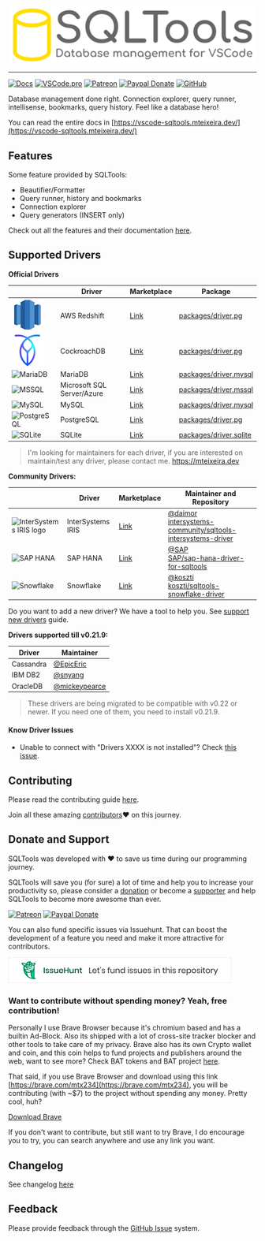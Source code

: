 <p style='text-align: center;'>
  <img src="https://raw.githubusercontent.com/mtxr/vscode-sqltools/master/static/header-hero.svg?sanitize=true" />
</p>

<hr />

<p style='text-align: center;'>

[![Docs](https://img.shields.io/badge/docs-here-blueviolet?style=for-the-badge)](https://vscode-sqltools.mteixeira.dev)
[![VSCode.pro](https://img.shields.io/badge/Supported%20by-VSCode%20Power%20User%20Course%20%E2%86%92-gray.svg?colorA=655BE1&colorB=4F44D6&style=for-the-badge)](https://a.paddle.com/v2/click/16413/111711?link=1227)
[![Patreon](https://img.shields.io/badge/patreon-support-blue.svg?style=for-the-badge)](https://www.patreon.com/mteixeira)
[![Paypal Donate](https://img.shields.io/badge/paypal-donate-blue.svg?style=for-the-badge)](https://www.paypal.com/cgi-bin/webscr?cmd=_s-xclick&hosted_button_id=RSMB6DGK238V8)
[![GitHub](https://img.shields.io/github/license/mtxr/vscode-sqltools?style=for-the-badge)](https://github.com/mtxr/vscode-sqltools/blob/master/LICENSE.md)

</p>

Database management done right. Connection explorer, query runner, intellisense, bookmarks, query history. Feel like a database hero!

You can read the entire docs in [https://vscode-sqltools.mteixeira.dev/](https://vscode-sqltools.mteixeira.dev/)

## Features

Some feature provided by SQLTools:

* Beautifier/Formatter
* Query runner, history and bookmarks
* Connection explorer
* Query generators (INSERT only)

Check out all the features and their documentation [here](http://vscode-sqltools.mteixeira.dev/#features).

## Supported Drivers

**Official Drivers**

||Driver|Marketplace|Package|
|-|-|-|-|
|![AWS Redshift](https://raw.githubusercontent.com/mtxr/vscode-sqltools/master/packages/driver.pg/icons/redshift/default.png)|AWS Redshift|[Link](https://marketplace.visualstudio.com/items?itemName=mtxr.sqltools-driver-pg)|[packages/driver.pg](https://github.com/mtxr/vscode-sqltools/tree/master/packages/driver.pg)|
|![CockroachDB](https://raw.githubusercontent.com/mtxr/vscode-sqltools/master/packages/driver.pg/icons/cockroach/default.png)|CockroachDB|[Link](https://marketplace.visualstudio.com/items?itemName=mtxr.sqltools-driver-pg)|[packages/driver.pg](https://github.com/mtxr/vscode-sqltools/tree/master/packages/driver.pg)|
|![MariaDB](https://raw.githubusercontent.com/mtxr/vscode-sqltools/master/packages/driver.mysql/icons/mariadb/default.png)|MariaDB|[Link](https://marketplace.visualstudio.com/items?itemName=mtxr.sqltools-driver-mysql)|[packages/driver.mysql](https://github.com/mtxr/vscode-sqltools/tree/master/packages/driver.mysql)|
|![MSSQL](https://raw.githubusercontent.com/mtxr/vscode-sqltools/master/packages/driver.mssql/icons/default.png)|Microsoft SQL Server/Azure|[Link](https://marketplace.visualstudio.com/items?itemName=mtxr.sqltools-driver-mssql)|[packages/driver.mssql](https://github.com/mtxr/vscode-sqltools/tree/master/packages/driver.mssql)|
|![MySQL](https://raw.githubusercontent.com/mtxr/vscode-sqltools/master/packages/driver.mysql/icons/default.png)|MySQL|[Link](https://marketplace.visualstudio.com/items?itemName=mtxr.sqltools-driver-mysql)|[packages/driver.mysql](https://github.com/mtxr/vscode-sqltools/tree/master/packages/driver.mysql)|
|![PostgreSQL](https://raw.githubusercontent.com/mtxr/vscode-sqltools/master/packages/driver.pg/icons/pg/default.png)|PostgreSQL|[Link](https://marketplace.visualstudio.com/items?itemName=mtxr.sqltools-driver-pg)|[packages/driver.pg](https://github.com/mtxr/vscode-sqltools/tree/master/packages/driver.pg)|
|![SQLite](https://raw.githubusercontent.com/mtxr/vscode-sqltools/master/packages/driver.sqlite/icons/default.png)|SQLite|[Link](https://marketplace.visualstudio.com/items?itemName=mtxr.sqltools-driver-sqlite)|[packages/driver.sqlite](https://github.com/mtxr/vscode-sqltools/tree/master/packages/driver.sqlite)|

> I'm looking for maintainers for each driver, if you are interested on maintain/test any driver, please contact me. https://mteixeira.dev

**Community Drivers:**

||Driver|Marketplace|Maintainer and Repository|
|-|-|-|-|
|![InterSystems IRIS logo](https://raw.githubusercontent.com/intersystems-community/sqltools-intersystems-driver/master/icons/default.png)|InterSystems IRIS|[Link](https://marketplace.visualstudio.com/items?itemName=intersystems-community.sqltools-intersystems-driver)|[@daimor](https://github.com/daimor) <br/> [intersystems-community/sqltools-intersystems-driver](https://github.com/intersystems-community/sqltools-intersystems-driver)|
|![SAP HANA](https://raw.githubusercontent.com/SAP/sap-hana-driver-for-sqltools/master/icons/default.png)|SAP HANA|[Link](https://marketplace.visualstudio.com/items?itemName=SAPOSS.sap-hana-driver-for-sqltools)|[@SAP](https://github.com/SAP) <br/> [SAP/sap-hana-driver-for-sqltools](https://github.com/SAP/sap-hana-driver-for-sqltools)|
|![Snowflake](https://raw.githubusercontent.com/koszti/sqltools-snowflake-driver/master/icons/default.png)|Snowflake|[Link](https://marketplace.visualstudio.com/items?itemName=koszti.snowflake-driver-for-sqltools)|[@koszti](https://github.com/koszti) <br/> [koszti/sqltools-snowflake-driver](https://github.com/koszti/sqltools-snowflake-driver)|

Do you want to add a new driver? We have a tool to help you. See [support new drivers](https://vscode-sqltools.mteixeira.dev/contributing/support-new-drivers) guide.

**Drivers supported till v0.21.9:**

|Driver|Maintainer|
|-|-|
|Cassandra|[@EpicEric](https://github.com/EpicEric)|
|IBM DB2|[@snyang](https://github.com/snyang)|
|OracleDB|[@mickeypearce](https://github.com/mickeypearce)|

> These drivers are being migrated to be compatible with v0.22 or newer. If you need one of them, you need to install v0.21.9.

#### Know Driver Issues

- Unable to connect with "Drivers XXXX is not installed"? Check [this issue](https://github.com/mtxr/vscode-sqltools/issues/590).


## Contributing

Please read the contributing guide [here](https://vscode-sqltools.mteixeira.dev/contributing).

Join all these amazing [contributors](https://github.com/mtxr/vscode-sqltools/graphs/contributors)❤️ on this journey.


## Donate and Support

SQLTools was developed with ♥ to save us time during our programming journey.

SQLTools will save you (for sure) a lot of time and help you to increase your productivity so, please consider a [donation](https://www.paypal.com/cgi-bin/webscr?cmd=_s-xclick&hosted_button_id=RSMB6DGK238V8) or become a [supporter](https://www.patreon.com/mteixeira) and help SQLTools to become more awesome than ever.


[![Patreon](https://img.shields.io/badge/patreon-support-blue.svg?style=for-the-badge&logo=patreon)](https://www.patreon.com/mteixeira)
[![Paypal Donate](https://img.shields.io/badge/paypal-donate-blue.svg?style=for-the-badge&logo=paypal)](https://www.paypal.com/cgi-bin/webscr?cmd=_s-xclick&hosted_button_id=RSMB6DGK238V8)

You can also fund specific issues via Issuehunt. That can boost the development of a feature you need and make it more attractive for contributors.

[![Issuehunt](https://raw.githubusercontent.com/mtxr/vscode-sqltools/master/static/issuehunt-button.png)](https://issuehunt.io/r/mtxr/vscode-sqltools)

### Want to contribute without spending money? Yeah, free contribution!

Personally I use Brave Browser because it's chromium based and has a builtin Ad-Block. Also its shipped with a lot of cross-site tracker blocker and other tools to take care of my privacy.
Brave also has its own Crypto wallet and coin, and this coin helps to fund projects and publishers around the web, want to see more? Check BAT tokens and BAT project [here](https://brave.com/mtx234).

That said, if you use Brave Browser and download using this link [https://brave.com/mtx234](https://brave.com/mtx234), you will be contributing (with ~$7) to the project without spending any money. Pretty cool, huh?

[Download Brave](https://brave.com/mtx234)

If you don't want to contribute, but still want to try Brave, I do encourage you to try, you can search anywhere and use any link you want.



## Changelog

See changelog [here](https://vscode-sqltools.mteixeira.dev/changelog)

## Feedback

Please provide feedback through the [GitHub Issue](https://github.com/mtxr/vscode-sqltools/issues) system.
